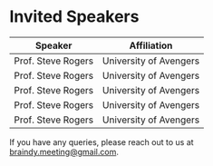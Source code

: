 # Invited Speakers

| Speaker | Affiliation |
| --------|------------------|
| Prof. Steve Rogers | University of Avengers |
| Prof. Steve Rogers | University of Avengers |
| Prof. Steve Rogers | University of Avengers |
| Prof. Steve Rogers | University of Avengers |
| Prof. Steve Rogers | University of Avengers |

If you have any queries, please reach out to us at <a href="mailto:braindy.meeting@gmail.com">braindy.meeting@gmail.com</a>.
